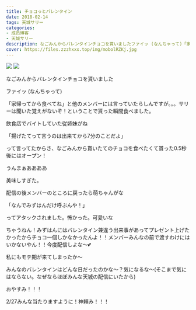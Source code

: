 ```yaml
---
title: チョコっとバレンタイン
date: 2018-02-14
tags: 天城サリー
categories: 
- 成员博客
- 天城サリー
description: なごみんからバレンタインチョコを貰いましたファイッ (なんちゃって)「家帰ってから食べてね」と他のメンバーには言っていたらしんですが。。。サリーは聞いた覚えがないぞ！ということで貰った瞬間食べました。...
cover: https://files.zzzhxxx.top/img/mobolRZKj.jpg 
---
```

![](https://files.zzzhxxx.top/img/mobolRZKj.jpg)
![](https://files.zzzhxxx.top/img/mobE0vnvE.jpg)



なごみんからバレンタインチョコを貰いました


ファイッ (なんちゃって)


「家帰ってから食べてね」と他のメンバーには言っていたらしんですが。。。サリーは聞いた覚えがないぞ！ということで貰った瞬間食べました。

飲食店でバイトしていた従姉妹がね

「揚げたてって言うのは出来てから7分のことだよ」

って言ってたからさ、なごみんから貰いたてのチョコを食べたくて貰った0.5秒後にはオープン！

うんまぁああああ

美味しすぎた。

配信の後メンバーのところに戻ったら萌ちゃんがな

「なんでみずはんだけ呼ぶんや！」

ってアタックされました。怖かった。可愛いな

ちゃうねん！みずはんにはバレンタイン兼違う出来事があってプレゼント上げたかったからチョコ一個しかなかったんよ！！メンバーみんなの前で渡すわけにはいかないやん！！今度配信しよな〜💕

私にもモテ期が来てしまったか〜 

みんなのバレンタインはどんな日だったのかな〜？気になるな〜(そこまで気にはならない。なぜならほぼみんな天城の配信にいたから)

おやすみ！！！

2/27みんな当たりますように！神頼み！！！



